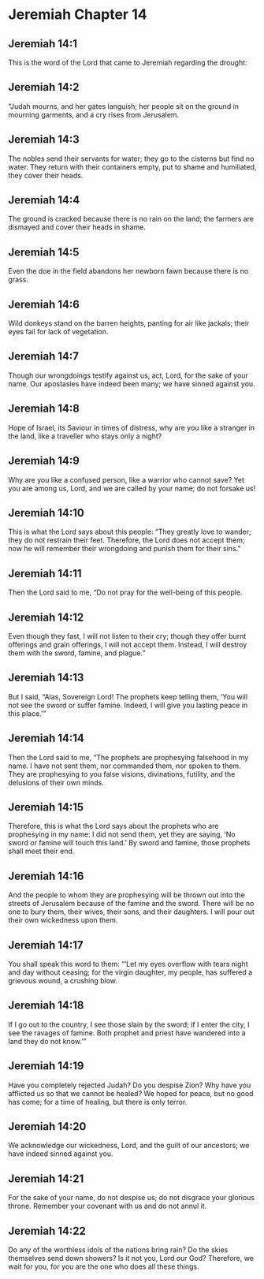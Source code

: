 # Jeremiah Chapter 14

## Jeremiah 14:1
This is the word of the Lord that came to Jeremiah regarding the drought:

## Jeremiah 14:2
“Judah mourns, and her gates languish; her people sit on the ground in mourning garments, and a cry rises from Jerusalem.

## Jeremiah 14:3
The nobles send their servants for water; they go to the cisterns but find no water. They return with their containers empty, put to shame and humiliated, they cover their heads.

## Jeremiah 14:4
The ground is cracked because there is no rain on the land; the farmers are dismayed and cover their heads in shame.

## Jeremiah 14:5
Even the doe in the field abandons her newborn fawn because there is no grass.

## Jeremiah 14:6
Wild donkeys stand on the barren heights, panting for air like jackals; their eyes fail for lack of vegetation.

## Jeremiah 14:7
Though our wrongdoings testify against us, act, Lord, for the sake of your name. Our apostasies have indeed been many; we have sinned against you.

## Jeremiah 14:8
Hope of Israel, its Saviour in times of distress, why are you like a stranger in the land, like a traveller who stays only a night?

## Jeremiah 14:9
Why are you like a confused person, like a warrior who cannot save? Yet you are among us, Lord, and we are called by your name; do not forsake us!

## Jeremiah 14:10
This is what the Lord says about this people: “They greatly love to wander; they do not restrain their feet. Therefore, the Lord does not accept them; now he will remember their wrongdoing and punish them for their sins.”

## Jeremiah 14:11
Then the Lord said to me, “Do not pray for the well-being of this people.

## Jeremiah 14:12
Even though they fast, I will not listen to their cry; though they offer burnt offerings and grain offerings, I will not accept them. Instead, I will destroy them with the sword, famine, and plague.”

## Jeremiah 14:13
But I said, “Alas, Sovereign Lord! The prophets keep telling them, ‘You will not see the sword or suffer famine. Indeed, I will give you lasting peace in this place.’”

## Jeremiah 14:14
Then the Lord said to me, “The prophets are prophesying falsehood in my name. I have not sent them, nor commanded them, nor spoken to them. They are prophesying to you false visions, divinations, futility, and the delusions of their own minds.

## Jeremiah 14:15
Therefore, this is what the Lord says about the prophets who are prophesying in my name: I did not send them, yet they are saying, ‘No sword or famine will touch this land.’ By sword and famine, those prophets shall meet their end.

## Jeremiah 14:16
And the people to whom they are prophesying will be thrown out into the streets of Jerusalem because of the famine and the sword. There will be no one to bury them, their wives, their sons, and their daughters. I will pour out their own wickedness upon them.

## Jeremiah 14:17
You shall speak this word to them: “‘Let my eyes overflow with tears night and day without ceasing; for the virgin daughter, my people, has suffered a grievous wound, a crushing blow.

## Jeremiah 14:18
If I go out to the country, I see those slain by the sword; if I enter the city, I see the ravages of famine. Both prophet and priest have wandered into a land they do not know.’”

## Jeremiah 14:19
Have you completely rejected Judah? Do you despise Zion? Why have you afflicted us so that we cannot be healed? We hoped for peace, but no good has come; for a time of healing, but there is only terror.

## Jeremiah 14:20
We acknowledge our wickedness, Lord, and the guilt of our ancestors; we have indeed sinned against you.

## Jeremiah 14:21
For the sake of your name, do not despise us; do not disgrace your glorious throne. Remember your covenant with us and do not annul it.

## Jeremiah 14:22
Do any of the worthless idols of the nations bring rain? Do the skies themselves send down showers? Is it not you, Lord our God? Therefore, we wait for you, for you are the one who does all these things.
